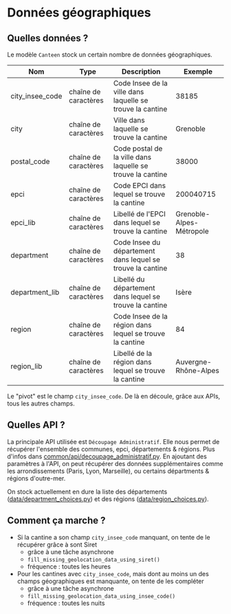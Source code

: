 # Données géographiques

## Quelles données ?

Le modèle `Canteen` stock un certain nombre de données géographiques.

|Nom|Type|Description|Exemple|
|-|-|-|-|
|city_insee_code|chaîne de caractères|Code Insee de la ville dans laquelle se trouve la cantine|38185|
|city|chaîne de caractères|Ville dans laquelle se trouve la cantine|Grenoble|
|postal_code|chaîne de caractères|Code postal de la ville dans laquelle se trouve la cantine|38000|
|epci|chaîne de caractères|Code EPCI dans lequel se trouve la cantine|200040715|
|epci_lib|chaîne de caractères|Libellé de l'EPCI dans lequel se trouve la cantine|Grenoble-Alpes-Métropole|
|department|chaîne de caractères|Code Insee du département dans lequel se trouve la cantine|38|
|department_lib|chaîne de caractères|Libellé du département dans lequel se trouve la cantine|Isère|
|region|chaîne de caractères|Code Insee de la région dans lequel se trouve la cantine|84|
|region_lib|chaîne de caractères|Libellé de la région dans lequel se trouve la cantine|Auvergne-Rhône-Alpes|

Le "pivot" est le champ `city_insee_code`. De là en découle, grâce aux APIs, tous les autres champs.

## Quelles API ?

La principale API utilisée est `Découpage Administratif`. Elle nous permet de récupérer l'ensemble des communes, epci, départements & régions. Plus d'infos dans [common/api/decoupage_administratif.py](../common/api/decoupage_administratif.py). En ajoutant des paramètres à l'API, on peut récupérer des données supplémentaires comme les arrondissements (Paris, Lyon, Marseille), ou certains départments & régions d'outre-mer.

On stock actuellement en dure la liste des départements ([data/department_choices.py](../data/department_choices.py)) et des régions ([data/region_choices.py](../data/region_choices.py)).

## Comment ça marche ?

* Si la cantine a son champ `city_insee_code` manquant, on tente de le récupérer grâce à sont Siret
    * grâce à une tâche asynchrone
    * `fill_missing_geolocation_data_using_siret()`
    * fréquence : toutes les heures
* Pour les cantines avec `city_insee_code`, mais dont au moins un des champs géographiques est manquante, on tente de les compléter
    * grâce à une tâche asynchrone
    * `fill_missing_geolocation_data_using_insee_code()`
    * fréquence : toutes les nuits
